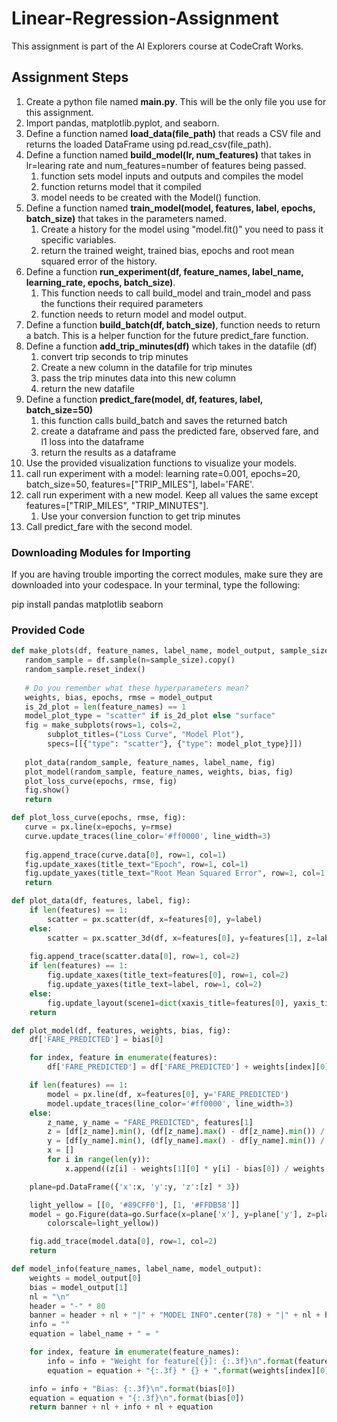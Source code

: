 # Linear-Regression-Assignment
This assignment is part of the AI Explorers course at CodeCraft Works.

## Assignment Steps

1. Create a python file named **main.py**. This will be the only file you use for this assignment.
2. Import pandas, matplotlib.pyplot, and seaborn.
3. Define a function named **load_data(file_path)** that reads a CSV file and returns the loaded DataFrame using pd.read_csv(file_path).
4. Define a function named **build_model(lr, num_features)** that takes in lr=learing rate and num_features=number of features being passed.
   1. function sets model inputs and outputs and compiles the model
   2. function returns model that it compiled
   3. model needs to be created with the Model() function.
5. Define a function named **train_model(model, features, label, epochs, batch_size)** that takes in the parameters named.
   1. Create a history for the model using "model.fit()" you need to pass it specific variables.
   2. return the trained weight, trained bias, epochs and root mean squared error of the history.
6. Define a function **run_experiment(df, feature_names, label_name, learning_rate, epochs, batch_size)**.
   1. This function needs to call build_model and train_model and pass the functions their required parameters
   2. function needs to return model and model output.
7. Define a function **build_batch(df, batch_size)**, function needs to return a batch. This is a helper function for the future predict_fare function.
8. Define a function **add_trip_minutes(df)** which takes in the datafile (df)
   1. convert trip seconds to trip minutes
   2. Create a new column in the datafile for trip minutes
   3. pass the trip minutes data into this new column
   4. return the new datafile
9. Define a function **predict_fare(model, df, features, label, batch_size=50)**
   1.  this function calls build_batch and saves the returned batch
   2.  create a dataframe and pass the predicted fare, observed fare, and l1 loss into the dataframe
   3.  return the results as a dataframe
10. Use the provided visualization functions to visualize your models.
11. call run experiment with a model: learning rate=0.001, epochs=20, batch_size=50, features=["TRIP_MILES"], label='FARE'.
12. call run experiment with a new model. Keep all values the same except features=["TRIP_MILES", "TRIP_MINUTES"].
    1.  Use your conversion function to get trip minutes
13. Call predict_fare with the second model.

### Downloading Modules for Importing

If you are having trouble importing the correct modules, make sure they are downloaded into your codespace. In your terminal, type the following:

pip install pandas matplotlib seaborn

### Provided Code

~~~python
def make_plots(df, feature_names, label_name, model_output, sample_size=200):
   random_sample = df.sample(n=sample_size).copy()
   random_sample.reset_index()
   
   # Do you remember what these hyperparameters mean?
   weights, bias, epochs, rmse = model_output
   is_2d_plot = len(feature_names) == 1
   model_plot_type = "scatter" if is_2d_plot else "surface"
   fig = make_subplots(rows=1, cols=2,
        subplot_titles=("Loss Curve", "Model Plot"),
        specs=[[{"type": "scatter"}, {"type": model_plot_type}]])
    
   plot_data(random_sample, feature_names, label_name, fig)
   plot_model(random_sample, feature_names, weights, bias, fig)
   plot_loss_curve(epochs, rmse, fig)
   fig.show()
   return

def plot_loss_curve(epochs, rmse, fig):
   curve = px.line(x=epochs, y=rmse)
   curve.update_traces(line_color='#ff0000', line_width=3)
   
   fig.append_trace(curve.data[0], row=1, col=1)
   fig.update_xaxes(title_text="Epoch", row=1, col=1)
   fig.update_yaxes(title_text="Root Mean Squared Error", row=1, col=1, range=[rmse.min()*0.8, rmse.max()])
   return

def plot_data(df, features, label, fig):
    if len(features) == 1:
        scatter = px.scatter(df, x=features[0], y=label)
    else:
        scatter = px.scatter_3d(df, x=features[0], y=features[1], z=label)
    
    fig.append_trace(scatter.data[0], row=1, col=2)
    if len(features) == 1:
        fig.update_xaxes(title_text=features[0], row=1, col=2)
        fig.update_yaxes(title_text=label, row=1, col=2)
    else:
        fig.update_layout(scene1=dict(xaxis_title=features[0], yaxis_title=features[1], zaxis_title=label))
    return

def plot_model(df, features, weights, bias, fig):
    df['FARE_PREDICTED'] = bias[0]

    for index, feature in enumerate(features):
        df['FARE_PREDICTED'] = df['FARE_PREDICTED'] + weights[index][0] * df[feature]

    if len(features) == 1:
        model = px.line(df, x=features[0], y='FARE_PREDICTED')
        model.update_traces(line_color='#ff0000', line_width=3)
    else:
        z_name, y_name = "FARE_PREDICTED", features[1]
        z = [df[z_name].min(), (df[z_name].max() - df[z_name].min()) / 2, df[z_name].max()]
        y = [df[y_name].min(), (df[y_name].max() - df[y_name].min()) / 2, df[y_name].max()]
        x = []
        for i in range(len(y)):
            x.append((z[i] - weights[1][0] * y[i] - bias[0]) / weights[0][0])

    plane=pd.DataFrame({'x':x, 'y':y, 'z':[z] * 3})

    light_yellow = [[0, '#89CFF0'], [1, '#FFDB58']]
    model = go.Figure(data=go.Surface(x=plane['x'], y=plane['y'], z=plane['z'],
        colorscale=light_yellow))

    fig.add_trace(model.data[0], row=1, col=2)  
    return

def model_info(feature_names, label_name, model_output):
    weights = model_output[0]
    bias = model_output[1]
    nl = "\n"
    header = "-" * 80
    banner = header + nl + "|" + "MODEL INFO".center(78) + "|" + nl + header
    info = ""
    equation = label_name + " = "

    for index, feature in enumerate(feature_names):
        info = info + "Weight for feature[{}]: {:.3f}\n".format(feature, weights[index][0])
        equation = equation + "{:.3f} * {} + ".format(weights[index][0], feature)

    info = info + "Bias: {:.3f}\n".format(bias[0])
    equation = equation + "{:.3f}\n".format(bias[0])
    return banner + nl + info + nl + equation
~~~